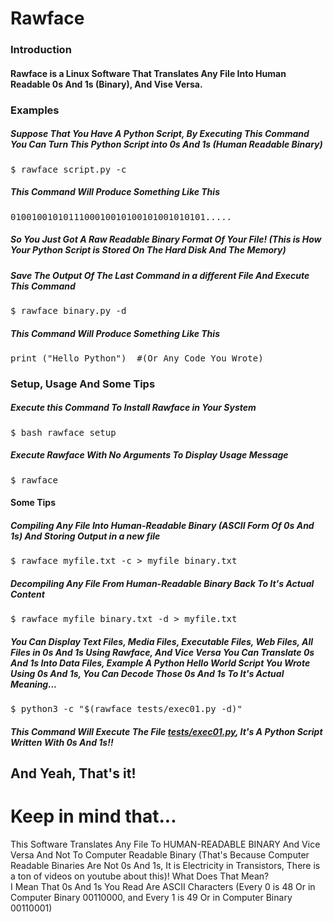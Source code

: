 # Rawface
<h3>Introduction</h3>
<h4>Rawface is a Linux Software That Translates Any File Into Human Readable 0s And 1s (Binary), And Vise Versa.</h4>
<h3>Examples</h3>
<h5>Suppose That You Have A Python Script, By Executing This Command You Can Turn This Python Script into 0s And 1s (Human Readable Binary)</h4>
<pre>$ rawface script.py -c </pre>
<h5>This Command Will Produce Something Like This</h5>
<pre>0100100101011100010010100101001010101.....</pre>
<h5>So You Just Got A Raw Readable Binary Format Of Your File! (This is How Your Python Script is Stored On The Hard Disk And The Memory)</h5>
<h5>Save The Output Of The Last Command in a different File And Execute This Command</h5>
<pre>$ rawface binary.py -d </pre>
<h5>This Command Will Produce Something Like This</h5>
<pre>print ("Hello Python")  #(Or Any Code You Wrote)</pre>
<h3>Setup, Usage And Some Tips</h3>
<h5>Execute this Command To Install Rawface in Your System</h5>
<pre>$ bash rawface_setup</pre>
<h5>Execute Rawface With No Arguments To Display Usage Message</h5>
<pre>$ rawface</pre>
<h4>Some Tips</h4>
<h5>Compiling Any File Into Human-Readable Binary (ASCII Form Of 0s And 1s) And Storing Output in a new file</h5>
<pre>$ rawface myfile.txt -c > myfile_binary.txt</pre>
<h5>Decompiling Any File From Human-Readable Binary Back To It's Actual Content</h5>
<pre>$ rawface myfile_binary.txt -d > myfile.txt</pre>
<h5>You Can Display Text Files, Media Files, Executable Files, Web Files, All Files in 0s And 1s Using Rawface, And Vice Versa You Can Translate 0s And 1s Into Data Files, Example A Python Hello World Script You Wrote Using 0s And 1s, You Can Decode Those 0s And 1s To It's Actual Meaning...</h5>
<pre>$ python3 -c "$(rawface tests/exec01.py -d)"</pre>
<h5>This Command Will Execute The File <a href="/tests/exec01.py">tests/exec01.py</a>, It's A Python Script Written With 0s And 1s!!</h5>
<h2>And Yeah, That's it!</h2>


# Keep in mind that...
This Software Translates Any File To HUMAN-READABLE BINARY And Vice Versa And Not To Computer Readable Binary (That's Because Computer Readable Binaries Are Not 0s And 1s, It is Electricity in Transistors, There is a ton of videos on youtube about this)! What Does That Mean?<br>
I Mean That 0s And 1s You Read Are ASCII Characters (Every 0 is 48 Or in Computer Binary 00110000, and Every 1 is 49 Or in Computer Binary 00110001)
